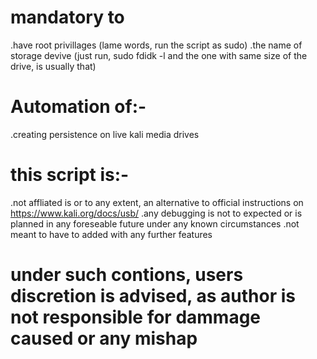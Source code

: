 # mandatory to 
.have root privillages (lame words, run the script as sudo)
.the name of storage devive (just run, sudo fdidk -l and the one with same size of the drive, is usually that)
# Automation of:-
.creating persistence on live kali media drives
# this script is:-
.not affliated is or to any extent, an alternative to official instructions on https://www.kali.org/docs/usb/ 
.any debugging is not to expected or is planned in any foreseable future under any known circumstances
.not meant to have to added with any further features

# under such contions, users discretion is advised, as author is not responsible for dammage caused or any mishap

